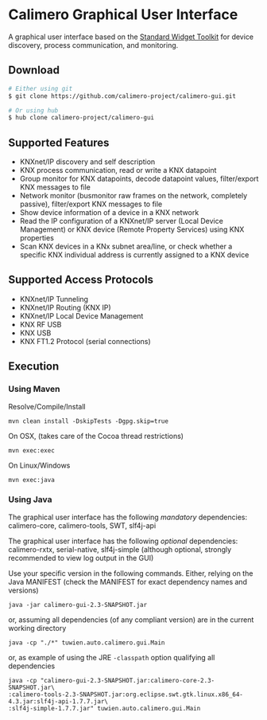 Calimero Graphical User Interface
=================================

A graphical user interface based on the [Standard Widget Toolkit](https://www.eclipse.org/swt/) for device discovery, process communication, and monitoring.

Download
--------

~~~ sh
# Either using git
$ git clone https://github.com/calimero-project/calimero-gui.git

# Or using hub
$ hub clone calimero-project/calimero-gui
~~~


Supported Features
------------------

* KNXnet/IP discovery and self description
* KNX process communication, read or write a KNX datapoint 
* Group monitor for KNX datapoints, decode datapoint values, filter/export KNX messages to file
* Network monitor (busmonitor raw frames on the network, completely passive), filter/export KNX messages to file
* Show device information of a device in a KNX network
* Read the IP configuration of a KNXnet/IP server (Local Device Management) or KNX device (Remote Property Services) using KNX properties
* Scan KNX devices in a KNx subnet area/line, or check whether a specific KNX individual address is currently assigned to a KNX device

Supported Access Protocols
--------------------------

* KNXnet/IP Tunneling
* KNXnet/IP Routing (KNX IP)
* KNXnet/IP Local Device Management
* KNX RF USB
* KNX USB
* KNX FT1.2 Protocol (serial connections)

Execution
---------

### Using Maven

Resolve/Compile/Install

	mvn clean install -DskipTests -Dgpg.skip=true

On OSX, (takes care of the Cocoa thread restrictions) 

	mvn exec:exec

On Linux/Windows

	mvn exec:java


### Using Java

The graphical user interface has the following _mandatory_ dependencies: calimero-core, calimero-tools, SWT, slf4j-api

The graphical user interface has the following _optional_ dependencies: calimero-rxtx, serial-native, slf4j-simple (although optional, strongly recommended to view log output in the GUI)

Use your specific version in the following commands.
Either, relying on the Java MANIFEST (check the MANIFEST for exact dependency names and versions)

	java -jar calimero-gui-2.3-SNAPSHOT.jar 

or, assuming all dependencies (of any compliant version) are in the current working directory

	java -cp "./*" tuwien.auto.calimero.gui.Main

or, as example of using the JRE `-classpath` option qualifying all dependencies

	java -cp "calimero-gui-2.3-SNAPSHOT.jar:calimero-core-2.3-SNAPSHOT.jar\
	:calimero-tools-2.3-SNAPSHOT.jar:org.eclipse.swt.gtk.linux.x86_64-4.3.jar:slf4j-api-1.7.7.jar\
	:slf4j-simple-1.7.7.jar" tuwien.auto.calimero.gui.Main

